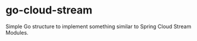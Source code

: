 # go-cloud-stream

Simple Go structure to implement something similar to Spring Cloud Stream Modules.
